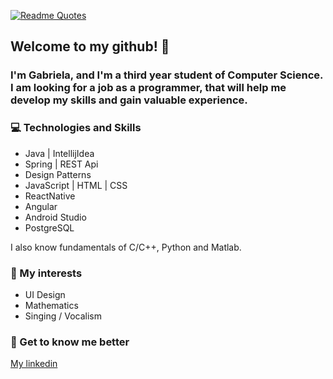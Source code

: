 


[![Readme Quotes](https://quotes-github-readme.vercel.app/api?type=horizontal)](https://github.com/piyushsuthar/github-readme-quotes)
## Welcome to my github! :wave:
### I'm Gabriela, and I'm a third year student of Computer Science. I am looking for a job as a programmer, that will help me develop my skills and gain valuable experience.

### :computer: Technologies and Skills
* Java | IntellijIdea
* Spring | REST Api
* Design Patterns
* JavaScript | HTML | CSS
* ReactNative
* Angular
* Android Studio
* PostgreSQL

I also know fundamentals of C/C++, Python and Matlab.

### :sparkler: My interests

* UI Design 
* Mathematics
* Singing / Vocalism

### :woman: Get to know me better
[My linkedin](https://www.linkedin.com/in/gabriela-jasnosz-8b173120b/)





<!--
**gabrielajasnosz/gabrielajasnosz** is a ✨ _special_ ✨ repository because its `README.md` (this file) appears on your GitHub profile.

Here are some ideas to get you started:

- 🔭 I’m currently working on ...
- 🌱 I’m currently learning ...
- 👯 I’m looking to collaborate on ...
- 🤔 I’m looking for help with ...
- 💬 Ask me about ...
- 📫 How to reach me: ...
- 😄 Pronouns: ...
- ⚡ Fun fact: ...
-->
